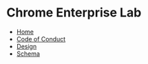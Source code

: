 # Chrome Enterprise Lab

* [Home](/README.md)
* [Code of Conduct](/CODE_OF_CONDUCT.md)
* [Design](/docs/design-overview.md)
* [Schema](/docs/schema-guidelines.md)

[logo]: /docs/images/chrome-logo.png
[home]: /README.md
